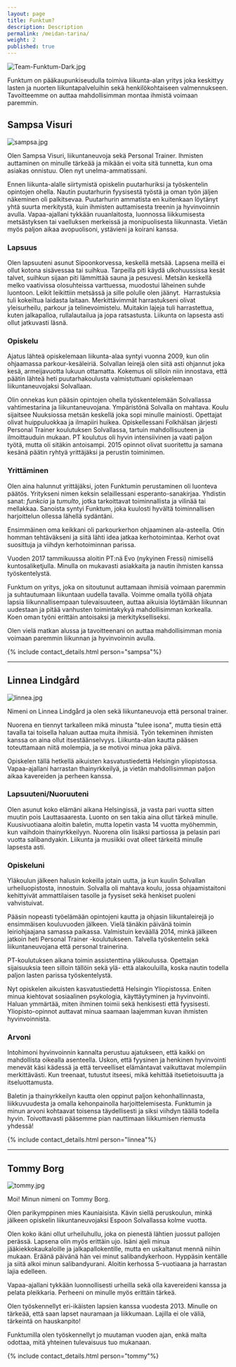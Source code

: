 ```yaml
---
layout: page
title: Funktum?
description: Description
permalink: /meidan-tarina/
weight: 2
published: true
---
```


![Team-Funktum-Dark.jpg]({{site.baseurl}}/media/sampsa.jpg)

Funktum on pääkaupunkiseudulla toimiva liikunta-alan yritys joka keskittyy lasten ja nuorten liikuntapalveluihin sekä henkilökohtaiseen valmennukseen. Tavoitteemme on auttaa mahdollisimman montaa ihmistä voimaan paremmin.

## Sampsa Visuri

![sampsa.jpg]({{site.baseurl}}/media/sampsa.jpg)

Olen Sampsa Visuri, liikuntaneuvoja sekä Personal Trainer. Ihmisten auttaminen on minulle tärkeää ja mikään ei voita sitä tunnetta, kun oma asiakas onnistuu. Olen nyt unelma-ammatissani.

Ennen liikunta-alalle siirtymistä opiskelin puutarhuriksi ja työskentelin opintojen ohella. Nautin puutarhurin fyysisestä työstä ja oman työn jäljen näkeminen oli palkitsevaa. Puutarhurin ammatista en kuitenkaan löytänyt yhtä suurta merkitystä, kuin ihmisten auttamisesta treenin ja hyvinvoinnin avulla. Vapaa-ajallani tykkään ruuanlaitosta, luonnossa liikkumisesta metsästyksen tai vaelluksen merkeissä ja monipuolisesta liikunnasta. Vietän myös paljon aikaa avopuolisoni, ystävieni ja koirani kanssa. 

### Lapsuus

Olen lapsuuteni asunut Sipoonkorvessa, keskellä metsää. Lapsena meillä ei ollut kotona sisävessaa tai suihkua. Tarpeilla piti käydä ulkohuussissa kesät talvet, suihkun sijaan piti lämmittää sauna ja pesuvesi. Metsän keskellä melko vaativissa olosuhteissa varttuessa, muodostui läheinen suhde luontoon. Leikit leikittiin metsässä ja sille polulle olen jäänyt. 
Harrastuksia tuli kokeiltua laidasta laitaan. Merkittävimmät harrastukseni olivat yleisurheilu, parkour ja telinevoimistelu. Muitakin lajeja tuli harrastettua, kuten jalkapalloa, rullalautailua ja jopa ratsastusta. Liikunta on lapsesta asti ollut jatkuvasti läsnä.  

### Opiskelu

Ajatus lähteä opiskelemaan liikunta-alaa syntyi vuonna 2009, kun olin ohjaamassa parkour-kesäleiriä. Solvallan leirejä olen siitä asti ohjannut joka kesä, armeijavuotta lukuun ottamatta. Kokemus oli silloin niin innostava, että päätin lähteä heti puutarhakoulusta valmistuttuani opiskelemaan liikuntaneuvojaksi Solvallaan.

Olin onnekas kun pääsin opintojen ohella työskentelemään Solvallassa vahtimestarina ja liikuntaneuvojana. Ympäristönä Solvalla on mahtava. Koulu sijaitsee Nuuksiossa metsän keskellä joka sopi minulle mainiosti. Opettajat olivat huippuluokkaa ja ilmapiiri huikea. Opiskellessani Folkhälsan järjesti Personal Trainer koulutuksen Solvallassa, tartuin mahdollisuuteen ja ilmoittauduin mukaan. PT koulutus oli hyvin intensiivinen ja vaati paljon työtä, mutta oli sitäkin antoisampi. 2015 opinnot olivat suoritettu ja samana kesänä päätin ryhtyä yrittäjäksi ja perustin toiminimen.

### Yrittäminen

Olen aina halunnut yrittäjäksi, joten Funktumin perustaminen oli luonteva päätös. Yritykseni nimen keksin selaillessani esperanto-sanakirjaa. Yhdistin sanat: _funkcia_ ja _tumulto_, jotka tarkoittavat toiminnallista ja vilinää tai mellakkaa. Sanoista syntyi Funktum, joka kuulosti hyvältä toiminnallisen harjoittelun ollessa lähellä sydäntäni.

Ensimmäinen oma keikkani oli parkourkerhon ohjaaminen ala-asteella. Otin homman tehtäväkseni ja siitä lähti idea jatkaa kerhotoimintaa. Kerhot ovat suosittuja ja viihdyn kerhotoiminnan parissa.

Vuoden 2017 tammikuussa aloitin PT:nä Evo (nykyinen Fressi) nimisellä kuntosaliketjulla. Minulla on mukavasti asiakkaita ja nautin ihmisten kanssa työskentelystä.

Funktum on yritys, joka on sitoutunut auttamaan ihmisiä voimaan paremmin ja suhtautumaan liikuntaan uudella tavalla. Voimme omalla työllä ohjata lapsia liikunnallisempaan tulevaisuuteen, auttaa aikuisia löytämään liikunnan uudestaan ja pitää vanhusten toimintakykyä mahdollisimman korkealla. Koen oman työni erittäin antoisaksi ja merkitykselliseksi.

Olen vielä matkan alussa ja tavoitteenani on auttaa mahdollisimman monia voimaan paremmin liikunnan ja hyvinvoinnin avulla. 

{% include contact_details.html person="sampsa"%}

---

## Linnea Lindgård

![linnea.jpg]({{site.baseurl}}/media/linnea.jpg)

Nimeni on Linnea Lindgård ja olen sekä liikuntaneuvoja että personal trainer.

Nuorena en tiennyt tarkalleen mikä minusta "tulee isona", mutta tiesin että tavalla tai toisella haluan auttaa muita ihmisiä. Työn tekeminen ihmisten kanssa on aina ollut itsestäänselvyys. Liikunta-alan kautta pääsen toteuttamaan niitä molempia, ja se motivoi minua joka päivä.

Opiskelen tällä hetkellä aikuisten kasvatustiedettä Helsingin yliopistossa. Vapaa-ajallani harrastan thainyrkkeilyä, ja vietän mahdollisimman paljon aikaa kavereiden ja perheen kanssa.

### Lapsuuteni/Nuoruuteni

Olen asunut koko elämäni aikana Helsingissä, ja vasta pari vuotta sitten muutin pois Lauttasaaresta. Luonto on sen takia aina ollut tärkeä minulle. Kuusivuotiaana aloitin baletin, mutta lopetin vasta 14 vuotta myöhemmin, kun vaihdoin thainyrkkeilyyn. Nuorena olin lisäksi partiossa ja pelasin pari vuotta salibandyakin. Liikunta ja musiikki ovat olleet tärkeitä minulle lapsesta asti.

### Opiskeluni

Yläkoulun jälkeen halusin kokeilla jotain uutta, ja kun kuulin Solvallan urheiluopistosta, innostuin. Solvalla oli mahtava koulu, jossa ohjaamistaitoni kehittyivät ammattilaisen tasolle ja fyysiset sekä henkiset puoleni vahvistuivat.

Pääsin nopeasti työelämään opintojeni kautta ja ohjasin liikuntaleirejä jo ensimmäisen kouluvuoden jälkeen. Vielä tänäkin päivänä toimin leiriohjaajana samassa paikassa. Valmistuin keväällä 2014, minkä jälkeen jatkoin heti Personal Trainer -koulutukseen. Talvella työskentelin sekä liikuntaneuvojana että personal trainerina.

PT-koulutuksen aikana toimin assistenttina yläkoulussa. Opettajan sijaisuuksia teen silloin tällöin sekä ylä- että alakouluilla, koska nautin todella paljon lasten parissa työskentelystä.

Nyt opiskelen aikuisten kasvatustiedettä Helsingin Yliopistossa. Eniten minua kiehtovat sosiaalinen psykologia, käyttäytyminen ja hyvinvointi. Haluan ymmärtää, miten ihminen toimii sekä henkisesti että fyysisesti. Yliopisto-opinnot auttavat minua saamaan laajemman kuvan ihmisten hyvinvoinnista.

### Arvoni

Intohimoni hyvinvoinnin kannalta perustuu ajatukseen, että kaikki on mahdollista oikealla asenteella. Uskon, että fyysinen ja henkinen hyvinvointi menevät käsi kädessä ja että terveelliset elämäntavat vaikuttavat molempiin merkittävästi. Kun treenaat, tutustut itseesi, mikä kehittää itsetietoisuutta ja itseluottamusta.

Baletin ja thainyrkkeilyn kautta olen oppinut paljon kehonhallinnasta, liikkuvuudesta ja omalla kehonpainolla harjoittelemisesta. Funktumin ja minun arvoni kohtaavat toisensa täydellisesti ja siksi viihdyn täällä todella hyvin. Toivottavasti pääsemme pian nauttimaan liikkumisen riemusta yhdessä!

{% include contact_details.html person="linnea"%}

---

## Tommy Borg

![tommy.jpg]({{site.baseurl}}/media/tommy.jpg)

Moi! Minun nimeni on Tommy Borg.

Olen parikymppinen mies Kauniaisista. Kävin siellä peruskoulun, minkä jälkeen opiskelin liikuntaneuvojaksi Espoon Solvallassa kolme vuotta.

 

Olen koko ikäni ollut urheiluhullu, joka on pienestä lähtien juossut pallojen perässä. Lapsena olin myös erittäin ujo. Isäni ajeli minua jääkiekkokaukaloille ja jalkapallokentille, mutta en uskaltanut mennä niihin mukaan. Eräänä päivänä hän vei minut salibandykerhoon. Hyppäsin kentälle ja siitä alkoi minun salibandyurani. Aloitin kerhossa 5-vuotiaana ja harrastan lajia edelleen. 

Vapaa-ajallani tykkään luonnollisesti urheilla sekä olla kavereideni kanssa ja pelata pleikkaria. Perheeni on minulle myös erittäin tärkeä.

Olen työskennellyt eri-ikäisten lapsien kanssa vuodesta 2013. Minulle on tärkeää, että saan lapset nauramaan ja liikkumaan. Lajilla ei ole väliä, tärkeintä on hauskanpito! 

Funktumilla olen työskennellyt jo muutaman vuoden ajan, enkä malta odottaa, mitä yhteinen tulevaisuus tuo mukanaan.

{% include contact_details.html person="tommy"%}
